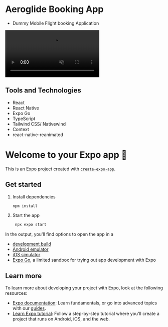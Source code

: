 # Aeroglide Booking App

- Dummy Mobile Flight booking Application

<video autoplay loop muted playsinline>
  <source src="https://res.cloudinary.com/dyap7epew/video/upload/v1738426532/Projects-Videos/tz5uaxic400k93zic4ux.mp4" type="video/mp4">
</video>

## Tools and Technologies

- React
- React Native
- Expo Go
- TypeScript
- Tailwind CSS/ Nativewind
- Context
- react-native-reanimated

# Welcome to your Expo app 👋

This is an [Expo](https://expo.dev) project created with [`create-expo-app`](https://www.npmjs.com/package/create-expo-app).

## Get started

1. Install dependencies

   ```bash
   npm install
   ```

2. Start the app

   ```bash
    npx expo start
   ```

In the output, you'll find options to open the app in a

- [development build](https://docs.expo.dev/develop/development-builds/introduction/)
- [Android emulator](https://docs.expo.dev/workflow/android-studio-emulator/)
- [iOS simulator](https://docs.expo.dev/workflow/ios-simulator/)
- [Expo Go](https://expo.dev/go), a limited sandbox for trying out app development with Expo

## Learn more

To learn more about developing your project with Expo, look at the following resources:

- [Expo documentation](https://docs.expo.dev/): Learn fundamentals, or go into advanced topics with our [guides](https://docs.expo.dev/guides).
- [Learn Expo tutorial](https://docs.expo.dev/tutorial/introduction/): Follow a step-by-step tutorial where you'll create a project that runs on Android, iOS, and the web.
